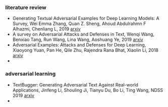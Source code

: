 ### literature review

+ Generating Textual Adversarial Examples for Deep Learning Models: A Survey, Wei Emma Zhang, Quan Z. Sheng, Ahoud Abdulrahmn F Alhazmi, Chenliang L, 2019 [arxiv](https://arxiv.org/abs/1901.06796) 
+ A survey on Adversarial Attacks and Defenses in Text, Wenqi Wang, Benxiao Tang, Run Wang, Lina Wang, Aoshuang Ye, 2019 [arxiv](https://export.arxiv.org/ftp/arxiv/papers/1902/1902.07285.pdf) 
+ Adversarial Examples: Attacks and Defenses for Deep Learning, Xiaoyong Yuan, Pan He, Qile Zhu, Rajendra Rana Bhat, Xiaolin Li, 2018 [arxiv](https://arxiv.org/abs/1712.07107v1) 
+ 

### adversarial learning

- TextBugger: Generating Adversarial Text Against Real-world Applications, Jinfeng Li, Shouling Ji, Tianyu Du, Bo Li, Ting Wang, NDSS 2019 [arxiv](https://arxiv.org/abs/1812.05271) 
- 